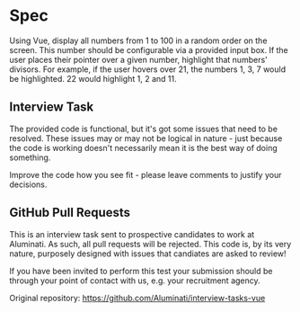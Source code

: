 # Spec

Using Vue, display all numbers from 1 to 100 in a random order on the screen. This number should be configurable via a provided input box. If the user places their pointer over a given number, highlight that numbers' divisors. For example, if the user hovers over 21, the numbers 1, 3, 7 would be highlighted. 22 would highlight 1, 2 and 11.

## Interview Task

The provided code is functional, but it's got some issues that need to be resolved. These issues may or may not be logical in nature - just because the code is working doesn't necessarily mean it is the best way of doing something.

Improve the code how you see fit - please leave comments to justify your decisions.

## GitHub Pull Requests

This is an interview task sent to prospective candidates to work at Aluminati. As such, all pull requests will be rejected. This code is, by its very nature, purposely designed with issues that candiates are asked to review!

If you have been invited to perform this test your submission should be through your point of contact with us, e.g. your recruitment agency.

Original repository: https://github.com/Aluminati/interview-tasks-vue